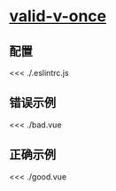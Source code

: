# [valid-v-once](https://eslint.vuejs.org/rules/valid-v-once.html)

## 配置

<<< ./.eslintrc.js

## 错误示例

<<< ./bad.vue

## 正确示例

<<< ./good.vue
